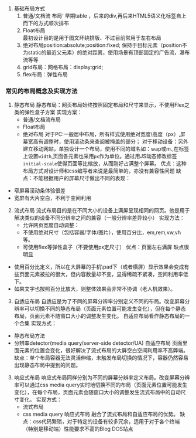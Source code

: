 ![]()

1. 基础布局方式
    1. 普通/文档流 布局‘
    早期table ，后来的div,再后来HTML5语义化标签自上而下的方式顺次排布
    2. Float布局  
    最初设计目的是用于图文环绕排版、不过目前常用于左右布局
    3. 绝对布局position:absolute;position:fixed;
    保持于目标元素（position不为static的最近父元素）的绝对距离，使用场景有顶部固定的广告流，瀑布流等等
    4. grid布局：网格布局：display:grid;
    5. flex布局：弹性布局
### 常见的布局概念及实现方法
1. 静态布局
静态布局：网页布局始终按照固定布局和尺寸来显示，不使用Flex之类的弹性盒子方案
实现方案：
    - 普通/文档流布局
    - Float布局
    - 绝对布局
对于PC:一般居中布局，所有样式使用绝对宽度\高度（px）,屏幕宽高有调整时，使用滚动条来查阅被掩盖的部分；
对于移动设备：另外建立移动网站，单独设计一个布局，使用不同的域名如：wap或m.,在<viewport meta>标签上设置`width`,页面各元素也采用`px`作为单位。通过用JS动态修改标签`initial-scale`使得页面等比缩放，从而刚好占满整个屏幕。
优点：这种布局方式对设计师和css编写者来说是最简单的，亦没有兼容性问题
缺点：不能根据用户的屏幕尺寸做出不同的表现：
- 窄屏幕滚动条体验很差
- 宽屏有大片空白，不利于空间利用
2. 流式布局
流式布局目的是在不同大小的设备上满屏呈现相同的网页。他是用于解决类似的设备不同分辨率之间的兼容（一般分辨率差异较小）
实现方法：
    - 允许网页宽度自动调整：<meta name="viewport" content="width=device-width,initial-scale=1">
    - 不使用绝对尺寸（包括容器/字体/图片），使用百分比，em,rem,vw,vh等。
    - 可使用flex等弹性盒子（不要使用px定尺寸）
优点：页面左右满屏
缺点很明显
- 使用百分比定义，所以在大屏幕的手机\pad下（或者横屏）显示效果会变成有些页面元素被拉的很大，但内容数量却不变，显得稀疏不紧凑，空间利用率低下。
- 如果文字也按照百分比放大，则整体效果会非常不协调（老人机效果）。
3. 自适应布局
自适应是为了不同的屏幕分辨率分别定义不同的布局。改变屏幕分辨率可以切换不同的静态布局（页面元素位置可能发生变化），但在每个静态布局，页面元素不随窗口大小的调整发生变化。
自适应布局看作静态布局的一个合集
实现方式：
- 静态布局方法
- 分辨率detector(media query/server-side detector/UA)
自适应布局 页面里面元素的位置会变化，很好解决了流式布局的大屏空白空间利用率不高弊端。
缺点：单个布局容器无法灵活伸缩，未触发布局切换的情况下，容器仍然容易出现静态布局中提到的问题。
3. 响应式布局
响应式布局同样分别为不同的屏幕分辨率定义布局。改变屏幕分辨率可以通过css media query实时地切换不同的布局（页面元素位置可能发生变化），在每个布局，页面元素会随窗口大小的调整发生流式布局中的自动尺寸变化。
实现方式：
    - 流式布局
    - css media query
响应式布局 融合了流式布局和自适应布局的优势。
缺点：css代码繁琐，对于特定的设备有较多冗余，适用于对于各个终端（特别是移动端）性能要求不高的Blog DOS站点
